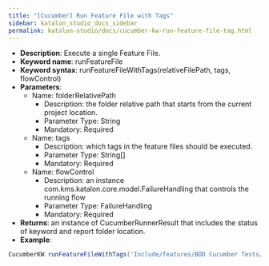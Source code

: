 ```yaml
---
title: "[Cucumber] Run Feature File with Tags"
sidebar: katalon_studio_docs_sidebar
permalink: katalon-studio/docs/cucumber-kw-run-feature-file-tag.html
---
```

* **Description**: Execute a single Feature File.
* **Keyword name**: runFeatureFile
* **Keyword syntax**: runFeatureFileWithTags(relativeFilePath, tags, flowControl)
* **Parameters**:
  * Name: folderRelativePath
    * Description: the folder relative path that starts from the current project location.
    * Parameter Type: String
    * Mandatory: Required
  * Name: tags
    * Description: which tags in the feature files should be executed.
    * Parameter Type: String[]
    * Mandatory: Required
  * Name: flowControl
    * Description: an instance com.kms.katalon.core.model.FailureHandling that controls the running flow
    * Parameter Type: FailureHandling
    * Mandatory: Required  
* **Returns**: an instance of CucumberRunnerResult that includes the status of keyword and report folder location.
* **Example**:

```groovy
CucumberKW.runFeatureFileWithTags('Include/features/BDD Cucumber Tests/Jira Integration/KD-31800.feature', "@BA","@regressiontest")
```
